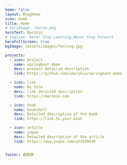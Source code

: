 ```yaml
---
home: false
layout: BlogHome
icon: home
title: Home
# heroImage: /horse.png
heroText: Marshio
# tagline: Never Stop Learning,Never Stop Forward
heroFullScreen: true
bgImage: /assets/images/fenling.jpg

projects:
  - icon: project
    name: springboot-demo
    desc: project detailed description
    link: https://github.com/imarshio/springboot-demo

  - icon: link
    name: My Site
    desc: link detailed description
    link: https://marshio.com

  - icon: book
    name: bookshelf
    desc: Detailed description of the book
    link: https://link.to.your.book

  - icon: article
    name: yuque
    desc: Detailed description of the article
    link: https://www.yuque.com/u21559410


footer: 備案號
---
```


<!-- This is a blog home page demo.

To use this layout, you should set both `layout: BlogHome` and `home: true` in the page front matter.

For related configuration docs, please see [blog homepage](https://theme-hope.vuejs.press/guide/blog/home/). -->
